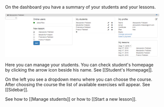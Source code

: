 On the dashboard you have a summary of your students and your lessons.

![dashboard](/images/dash.png)

Here you can manage your students. You can check student's homepage by clicking the arrow icon beside his name. See [[Student's Homepage]]. 

On the left you see a dropdown menu where you can choose the course. After choosing the course the list of available exercises will appear. See [[Sidebar]].

See how to [[Manage students]] or how to [[Start a new lesson]].
